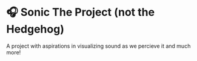 # 🎧 Sonic The Project (not the Hedgehog)

A project with aspirations in visualizing sound as we percieve it and much more! 
